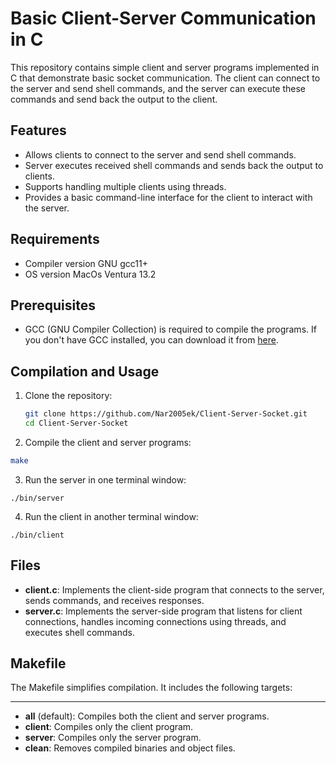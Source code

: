 # Basic Client-Server Communication in C

This repository contains simple client and server programs implemented in C that demonstrate basic socket communication. The client can connect to the server and send shell commands, and the server can execute these commands and send back the output to the client.

## Features

- Allows clients to connect to the server and send shell commands.
- Server executes received shell commands and sends back the output to clients.
- Supports handling multiple clients using threads.
- Provides a basic command-line interface for the client to interact with the server.

## Requirements

- Compiler version GNU gcc11+
- OS version MacOs Ventura 13.2

## Prerequisites

- GCC (GNU Compiler Collection) is required to compile the programs. If you don't have GCC installed, you can download it from [here](https://gcc.gnu.org/).

## Compilation and Usage

1. Clone the repository:

   ```bash
   git clone https://github.com/Nar2005ek/Client-Server-Socket.git
   cd Client-Server-Socket
2. Compile the client and server programs:
 ```bash
make
```
3. Run the server in one terminal window:
```
./bin/server
```
4. Run the client in another terminal window:
```
./bin/client
```
## Files
- **client.c**: Implements the client-side program that connects to the server, sends commands, and receives responses.
- __server.c__: Implements the server-side program that listens for client connections, handles incoming connections using threads, and executes shell commands.
## Makefile
The Makefile simplifies compilation. It includes the following targets:

****
- __all__ (default): Compiles both the client and server programs.
- __client__: Compiles only the client program.
- __server__: Compiles only the server program.
- __clean__: Removes compiled binaries and object files.




